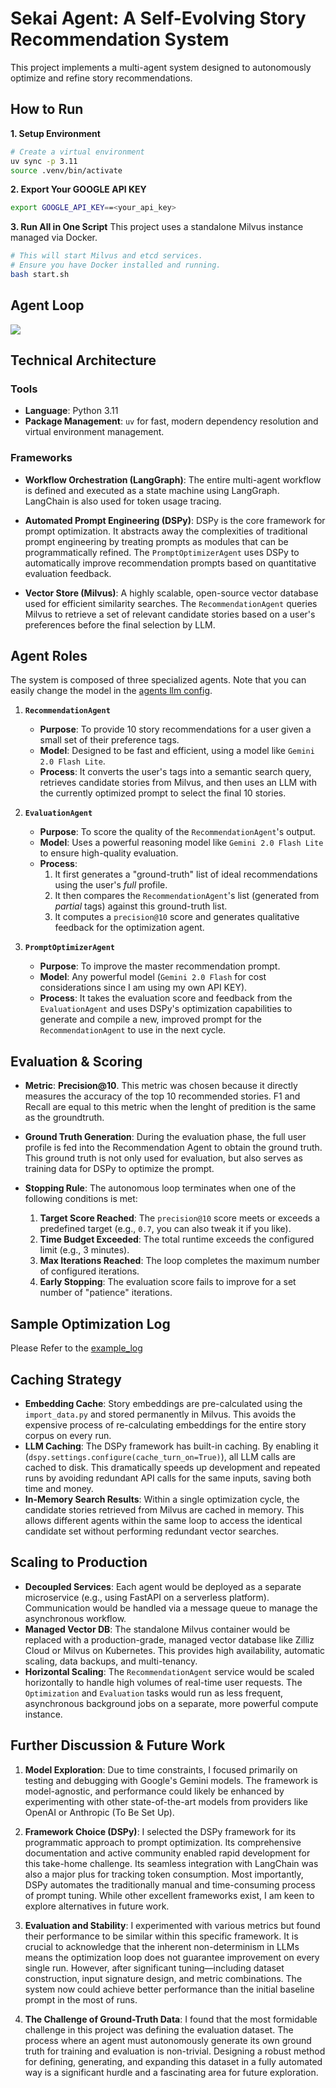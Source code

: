 # Sekai Agent: A Self-Evolving Story Recommendation System

This project implements a multi-agent system designed to autonomously optimize and refine story recommendations.


## How to Run

**1. Setup Environment**
```bash
# Create a virtual environment
uv sync -p 3.11
source .venv/bin/activate
```

**2. Export Your GOOGLE API KEY**
```bash
export GOOGLE_API_KEY==<your_api_key>
```

**3. Run All in One Script**
This project uses a standalone Milvus instance managed via Docker.
```bash
# This will start Milvus and etcd services.
# Ensure you have Docker installed and running.
bash start.sh
```

## Agent Loop
![](/static/agent_loop.png)

## Technical Architecture

### Tools
- **Language**: Python 3.11
- **Package Management**: `uv` for fast, modern dependency resolution and virtual environment management.

### Frameworks
- **Workflow Orchestration (LangGraph)**: The entire multi-agent workflow is defined and executed as a state machine using LangGraph. LangChain is also used for token usage tracing.

- **Automated Prompt Engineering (DSPy)**: DSPy is the core framework for prompt optimization. It abstracts away the complexities of traditional prompt engineering by treating prompts as modules that can be programmatically refined. The `PromptOptimizerAgent` uses DSPy to automatically improve recommendation prompts based on quantitative evaluation feedback.

- **Vector Store (Milvus)**: A highly scalable, open-source vector database used for efficient similarity searches. The `RecommendationAgent` queries Milvus to retrieve a set of relevant candidate stories based on a user's preferences before the final selection by LLM.

## Agent Roles

The system is composed of three specialized agents. Note that you can easily change the model in the [agents llm config](https://github.com/kk-xuhj/sekai-agent/blob/7ef56551a18cd4d6fdcd7dc131745d2dd4ed5a97/config/config.yaml#L70).

1.  **`RecommendationAgent`**
    - **Purpose**: To provide 10 story recommendations for a user given a small set of their preference tags.
    - **Model**: Designed to be fast and efficient, using a model like `Gemini 2.0 Flash Lite`.
    - **Process**: It converts the user's tags into a semantic search query, retrieves candidate stories from Milvus, and then uses an LLM with the currently optimized prompt to select the final 10 stories.

2.  **`EvaluationAgent`**
    - **Purpose**: To score the quality of the `RecommendationAgent`'s output.
    - **Model**: Uses a powerful reasoning model like `Gemini 2.0 Flash Lite` to ensure high-quality evaluation.
    - **Process**:
        1.  It first generates a "ground-truth" list of ideal recommendations using the user's *full* profile.
        2.  It then compares the `RecommendationAgent`'s list (generated from *partial* tags) against this ground-truth list.
        3.  It computes a `precision@10` score and generates qualitative feedback for the optimization agent.

3.  **`PromptOptimizerAgent`**
    - **Purpose**: To improve the master recommendation prompt.
    - **Model**: Any powerful model (`Gemini 2.0 Flash` for cost considerations since I am using my own API KEY).
    - **Process**: It takes the evaluation score and feedback from the `EvaluationAgent` and uses DSPy's optimization capabilities to generate and compile a new, improved prompt for the `RecommendationAgent` to use in the next cycle.

## Evaluation & Scoring

- **Metric**: **Precision@10**. This metric was chosen because it directly measures the accuracy of the top 10 recommended stories. F1 and Recall are equal to this metric when the lenght of predition is the same as the groundtruth.

- **Ground Truth Generation**: During the evaluation phase, the full user profile is fed into the Recommendation Agent to obtain the ground truth. This ground truth is not only used for evaluation, but also serves as training data for DSPy to optimize the prompt.

- **Stopping Rule**: The autonomous loop terminates when one of the following conditions is met:
    1.  **Target Score Reached**: The `precision@10` score meets or exceeds a predefined target (e.g., `0.7`, you can also tweak it if you like).
    2.  **Time Budget Exceeded**: The total runtime exceeds the configured limit (e.g., 3 minutes).
    3.  **Max Iterations Reached**: The loop completes the maximum number of configured iterations.
    4.  **Early Stopping**: The evaluation score fails to improve for a set number of "patience" iterations.

## Sample Optimization Log

Please Refer to the [example_log](/out.log)


## Caching Strategy

- **Embedding Cache**: Story embeddings are pre-calculated using the `import_data.py` and stored permanently in Milvus. This avoids the expensive process of re-calculating embeddings for the entire story corpus on every run.
- **LLM Caching**: The DSPy framework has built-in caching. By enabling it (`dspy.settings.configure(cache_turn_on=True)`), all LLM calls are cached to disk. This dramatically speeds up development and repeated runs by avoiding redundant API calls for the same inputs, saving both time and money.
- **In-Memory Search Results**: Within a single optimization cycle, the candidate stories retrieved from Milvus are cached in memory. This allows different agents within the same loop to access the identical candidate set without performing redundant vector searches.

## Scaling to Production

- **Decoupled Services**: Each agent would be deployed as a separate microservice (e.g., using FastAPI on a serverless platform). Communication would be handled via a message queue to manage the asynchronous workflow.
- **Managed Vector DB**: The standalone Milvus container would be replaced with a production-grade, managed vector database like Zilliz Cloud or Milvus on Kubernetes. This provides high availability, automatic scaling, data backups, and multi-tenancy.
- **Horizontal Scaling**: The `RecommendationAgent` service would be scaled horizontally to handle high volumes of real-time user requests. The `Optimization` and `Evaluation` tasks would run as less frequent, asynchronous background jobs on a separate, more powerful compute instance.

## Further Discussion & Future Work

1.  **Model Exploration**: Due to time constraints, I focused primarily on testing and debugging with Google's Gemini models. The framework is model-agnostic, and performance could likely be enhanced by experimenting with other state-of-the-art models from providers like OpenAI or Anthropic (To Be Set Up).

2.  **Framework Choice (DSPy)**: I selected the DSPy framework for its programmatic approach to prompt optimization. Its comprehensive documentation and active community enabled rapid development for this take-home challenge. Its seamless integration with LangChain was also a major plus for tracking token consumption. Most importantly, DSPy automates the traditionally manual and time-consuming process of prompt tuning. While other excellent frameworks exist, I am keen to explore alternatives in future work.

3.  **Evaluation and Stability**: I experimented with various metrics but found their performance to be similar within this specific framework. It is crucial to acknowledge that the inherent non-determinism in LLMs means the optimization loop does not guarantee improvement on every single run. However, after significant tuning—including dataset construction, input signature design, and metric combinations. The system now could achieve better performance than the initial baseline prompt in the most of runs.

4.  **The Challenge of Ground-Truth Data**: I found that the most formidable challenge in this project was defining the evaluation dataset. The process where an agent must autonomously generate its own ground truth for training and evaluation is non-trivial. Designing a robust method for defining, generating, and expanding this dataset in a fully automated way is a significant hurdle and a fascinating area for future exploration.

